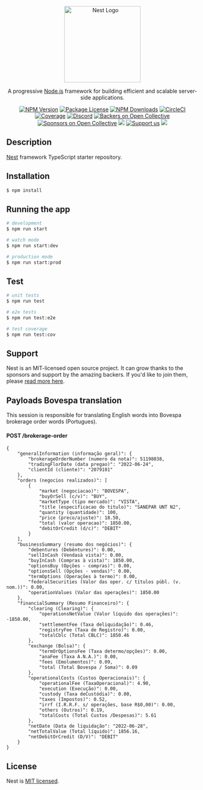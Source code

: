 <p align="center">
  <a href="http://nestjs.com/" target="blank"><img src="https://nestjs.com/img/logo-small.svg" width="200" alt="Nest Logo" /></a>
</p>

[circleci-image]: https://img.shields.io/circleci/build/github/nestjs/nest/master?token=abc123def456
[circleci-url]: https://circleci.com/gh/nestjs/nest

  <p align="center">A progressive <a href="http://nodejs.org" target="_blank">Node.js</a> framework for building efficient and scalable server-side applications.</p>
    <p align="center">
<a href="https://www.npmjs.com/~nestjscore" target="_blank"><img src="https://img.shields.io/npm/v/@nestjs/core.svg" alt="NPM Version" /></a>
<a href="https://www.npmjs.com/~nestjscore" target="_blank"><img src="https://img.shields.io/npm/l/@nestjs/core.svg" alt="Package License" /></a>
<a href="https://www.npmjs.com/~nestjscore" target="_blank"><img src="https://img.shields.io/npm/dm/@nestjs/common.svg" alt="NPM Downloads" /></a>
<a href="https://circleci.com/gh/nestjs/nest" target="_blank"><img src="https://img.shields.io/circleci/build/github/nestjs/nest/master" alt="CircleCI" /></a>
<a href="https://coveralls.io/github/nestjs/nest?branch=master" target="_blank"><img src="https://coveralls.io/repos/github/nestjs/nest/badge.svg?branch=master#9" alt="Coverage" /></a>
<a href="https://discord.gg/G7Qnnhy" target="_blank"><img src="https://img.shields.io/badge/discord-online-brightgreen.svg" alt="Discord"/></a>
<a href="https://opencollective.com/nest#backer" target="_blank"><img src="https://opencollective.com/nest/backers/badge.svg" alt="Backers on Open Collective" /></a>
<a href="https://opencollective.com/nest#sponsor" target="_blank"><img src="https://opencollective.com/nest/sponsors/badge.svg" alt="Sponsors on Open Collective" /></a>
  <a href="https://paypal.me/kamilmysliwiec" target="_blank"><img src="https://img.shields.io/badge/Donate-PayPal-ff3f59.svg"/></a>
    <a href="https://opencollective.com/nest#sponsor"  target="_blank"><img src="https://img.shields.io/badge/Support%20us-Open%20Collective-41B883.svg" alt="Support us"></a>
  <a href="https://twitter.com/nestframework" target="_blank"><img src="https://img.shields.io/twitter/follow/nestframework.svg?style=social&label=Follow"></a>
</p>
  <!--[![Backers on Open Collective](https://opencollective.com/nest/backers/badge.svg)](https://opencollective.com/nest#backer)
  [![Sponsors on Open Collective](https://opencollective.com/nest/sponsors/badge.svg)](https://opencollective.com/nest#sponsor)-->

## Description

[Nest](https://github.com/nestjs/nest) framework TypeScript starter repository.

## Installation

```bash
$ npm install
```

## Running the app

```bash
# development
$ npm run start

# watch mode
$ npm run start:dev

# production mode
$ npm run start:prod
```

## Test

```bash
# unit tests
$ npm run test

# e2e tests
$ npm run test:e2e

# test coverage
$ npm run test:cov
```

## Support

Nest is an MIT-licensed open source project. It can grow thanks to the sponsors and support by the amazing backers. If you'd like to join them, please [read more here](https://docs.nestjs.com/support).

## Payloads Bovespa translation

This session is responsible for translating English words into Bovespa brokerage order words (Portugues).

#### POST /brokerage-order

    {
        "generalInformation (informação geral)": {
            "brokerageOrderNumber (numero da nota)": 51198038,
            "tradingFlorDate (data pregao)": "2022-06-24",
            "clientId (cliente)": "2079101"
        },
        "orders (negocios realizados)": [
            {
                "market (negociacao)": "BOVESPA",
                "buyOrSell (c/v)": "BUY",
                "marketType (tipo mercado)": "VISTA",
                "title (especificacao do titulo)": "SANEPAR UNT N2",
                "quantity (quantidade)": 100,
                "price (preco/ajuste)": 18.50,
                "total (valor operacao)": 1850.00,
                "debitOrCredit (d/c)": "DEBIT"
            }
        ],
        "businessSummary (resumo dos negócios)": {
            "debentures (Debêntures)": 0.00,
            "sellInCash (Vendasà vista)": 0.00,
            "buyInCash (Compras à vista)": 1850.00,
            "optionsBuy (Opções - compras)": 0.00,
            "optionsSell (Opções - vendas)": 0.00,
            "termOptions (Operações à termo)": 0.00,
            "federalSecurities (Valor das oper. c/ títulos públ. (v. nom.))": 0.00,
            "operationValues (Valor das operações)": 1850.00
        },
        "financialSummary (Resumo Financeiro)": {
            "clearing (Clearing)": {
                "operationsNetValue (Valor líquido das operações)": -1850.00,
                "settlementFee (Taxa deliquidação)": 0.46,
                "registryFee (Taxa de Registro)": 0.00,
                "totalCblc (Total CBLC)": 1850.46
            },
            "exchange (Bolsa)": {
                "termOrOptionsFee (Taxa determo/opções)": 0.00,
                "anaFee (Taxa A.N.A.)": 0.00,
                "fees (Emolumentos)": 0.09,
                "total (Total Bovespa / Soma)": 0.09
            },
            "operationalCosts (Custos Operacionais)": {
                "operationalFee (TaxaOperacional)": 4.90,
                "execution (Execução)": 0.00,
                "custody (Taxa deCustódia)": 0.00,
                "taxes (Impostos)": 0.52,
                "irrf (I.R.R.F. s/ operações, base R$0,00)": 0.00,
                "others (Outros)": 0.19,
                "totalCosts (Total Custos /Despesas)": 5.61
            },
            "netDate (Data de líquidação": "2022-06-28",
            "netTotalValue (Total líquido)": 1856.16,
            "netDebitOrCredit (D/V)": "DEBIT"
        }
    }


## License

Nest is [MIT licensed](LICENSE).
